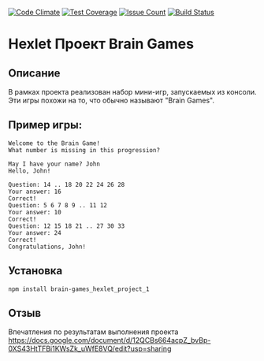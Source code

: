 

[![Code Climate](https://codeclimate.com/github/grom194/project-lvl1-s98/badges/gpa.svg)](https://codeclimate.com/github/grom194/project-lvl1-s98)
[![Test Coverage](https://codeclimate.com/github/grom194/project-lvl1-s98/badges/coverage.svg)](https://codeclimate.com/github/grom194/project-lvl1-s98/coverage)
[![Issue Count](https://codeclimate.com/github/grom194/project-lvl1-s98/badges/issue_count.svg)](https://codeclimate.com/github/grom194/project-lvl1-s98)
[![Build Status](https://travis-ci.org/grom194/project-lvl1-s98.svg?branch=master)](https://travis-ci.org/grom194/project-lvl1-s98)

# Hexlet Проект Brain Games
## Описание
В рамках проекта реализован набор мини-игр, запускаемых из консоли. 
Эти игры похожи на то, что обычно называют "Brain Games".

## Пример игры:

```
Welcome to the Brain Game!
What number is missing in this progression?

May I have your name? John
Hello, John!

Question: 14 .. 18 20 22 24 26 28
Your answer: 16
Correct!
Question: 5 6 7 8 9 .. 11 12
Your answer: 10
Correct!
Question: 12 15 18 21 .. 27 30 33
Your answer: 24
Correct!
Congratulations, John!
```
## Установка
```
npm install brain-games_hexlet_project_1
```

## Отзыв
Впечатления по результатам выполнения проекта https://docs.google.com/document/d/12QCBs664acpZ_bvBp-0XS43HtTFBi1KWsZk_uWfE8VQ/edit?usp=sharing
